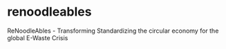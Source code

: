 # renoodleables
ReNoodleAbles - Transforming  Standardizing the circular economy for the global E-Waste Crisis
